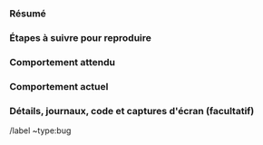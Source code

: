### Résumé

<!-- (Résumez le bogue rencontré en une ou deux phrases) -->

### Étapes à suivre pour reproduire

<!-- (Comment reproduisons-nous ce bogue? Remarque: si le développeur ne peut pas reproduire votre bogue avec vos étapes exactes, votre bogue ne peut pas être corrigé.) -->

### Comportement attendu

<!-- (Quel est le comportement correct attendu?) -->

### Comportement actuel

<!-- (Ce qui s'est réellement passé) -->

### Détails, journaux, code et captures d'écran (facultatif)

<!--
Fournissez des informations supplémentaires ici. Si vous écrivez du code, utilisez des blocs de code, qui sont entourés de trois ticks (la touche tick est à côté de la touche "numéro un" de votre clavier). Comme ça:

`` `
print ("bonjour")
`` `

Ceci est tout écrit dans markdown. Pour apprendre les bases du markdown, regardez cette vidéo de 5 minutes:

https://www.youtube.com/watch?v=SCAfcuQ0dBE
-->



<!-- Laissez ceci ici pour que l'enjeu soit automatiquement identifié comme un bogue -->
/label ~type:bug
